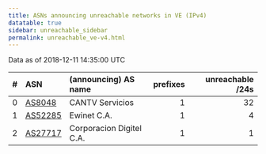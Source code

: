 ```yaml
---
title: ASNs announcing unreachable networks in VE (IPv4)
datatable: true
sidebar: unreachable_sidebar
permalink: unreachable_ve-v4.html
---
```


Data as of 2018-12-11 14:35:00 UTC


<div class="datatable-begin"></div>

|   # | ASN                                    | (announcing) AS name     |   prefixes |   unreachable /24s |
|----:|:---------------------------------------|:-------------------------|-----------:|-------------------:|
|   0 | [AS8048](unreachable_AS8048-v4.html)   | CANTV Servicios          |          1 |                 32 |
|   1 | [AS52285](unreachable_AS52285-v4.html) | Ewinet C.A.              |          1 |                  4 |
|   2 | [AS27717](unreachable_AS27717-v4.html) | Corporacion Digitel C.A. |          1 |                  1 |

<div class="datatable-end"></div>